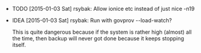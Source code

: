 * TODO [2015-01-03 Sat] rsybak: Allow ionice etc instead of just nice -n19
* IDEA [2015-01-03 Sat] rsybak: Run with govprov --load-watch?

  This is quite dangerous because if the system is rather high (almost) all the
  time, then backup will never got done because it keeps stopping itself.
